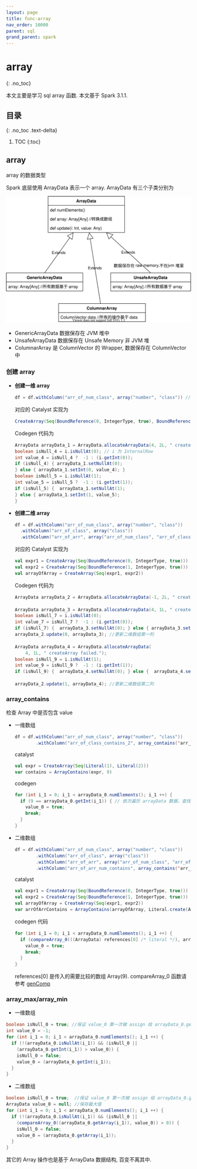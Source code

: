 ```yaml
---
layout: page
title: func-array
nav_order: 10000
parent: sql
grand_parent: spark
---
```


# array
{: .no_toc}

本文主要是学习 sql array 函数. 本文基于 Spark 3.1.1.

## 目录
{: .no_toc .text-delta}

1. TOC
{:toc}

## array

array 的数据类型

Spark 底层使用 ArrayData 表示一个 array. ArrayData 有三个子类分别为

![functions](/docs/spark/sql/functions/array/functions.svg)

- GenericArrayData 数据保存在 JVM 堆中
- UnsafeArrayData 数据保存在 Unsafe Memory 非 JVM 堆
- ColumnarArray 是 ColumnVector 的 Wrapper, 数据保存在 ColumnVector中

### 创建 array

- **创建一维 array**

  ``` scala
  df = df.withColumn("arr_of_num_class", array("number", "class")) //arr_of_num_class包含 number, class 列
  ```

  对应的 Catalyst 实现为

  ``` scala
  CreateArray(Seq(BoundReference(0, IntegerType, true), BoundReference(1, IntegerType, true)))
  ```

  Codegen 代码为

  ``` java
  ArrayData arrayData_1 = ArrayData.allocateArrayData(4, 2L, " createArray failed."); //生成 ArrayData
  boolean isNull_4 = i.isNullAt(0); // i 为 InternalRow
  int value_4 = isNull_4 ?  -1 : (i.getInt(0));
  if (isNull_4) { arrayData_1.setNullAt(0);
  } else { arrayData_1.setInt(0, value_4); }
  boolean isNull_5 = i.isNullAt(1);
  int value_5 = isNull_5 ?  -1 : (i.getInt(1));
  if (isNull_5) {  arrayData_1.setNullAt(1);
  } else { arrayData_1.setInt(1, value_5);
  }
  ```

- **创建二维 array**

  ``` scala
  df = df.withColumn("arr_of_num_class", array("number", "class"))
    .withColumn("arr_of_class", array("class"))
    .withColumn("arr_of_arr", array("arr_of_num_class", "arr_of_class")) //创建二维数组
  ```

  对应的 Catalyst 实现为

  ``` scala
  val expr1 = CreateArray(Seq(BoundReference(0, IntegerType, true)))
  val expr2 = CreateArray(Seq(BoundReference(1, IntegerType, true)))
  val arrayOfArray = CreateArray(Seq(expr1, expr2))
  ```

  Codegen 代码为

  ``` java
  ArrayData arrayData_2 = ArrayData.allocateArrayData(-1, 2L, " createArray failed.");// 二维数组

  ArrayData arrayData_3 = ArrayData.allocateArrayData(4, 1L, " createArray failed."); // InternalRow 第一列数据生成一维数组
  boolean isNull_7 = i.isNullAt(0);
  int value_7 = isNull_7 ?  -1 : (i.getInt(0));
  if (isNull_7) {  arrayData_3.setNullAt(0); } else { arrayData_3.setInt(0, value_7);  }
  arrayData_2.update(0, arrayData_3); //更新二维数组第一列

  ArrayData arrayData_4 = ArrayData.allocateArrayData(
      4, 1L, " createArray failed.");
  boolean isNull_9 = i.isNullAt(1);
  int value_9 = isNull_9 ?  -1 : (i.getInt(1));
  if (isNull_9) {  arrayData_4.setNullAt(0); } else {  arrayData_4.setInt(0, value_9);  }

  arrayData_2.update(1, arrayData_4); //更新二维数组第二列
  ```

### array_contains

检查 Array 中是否包含 value

- 一维数组

  ``` scala
  df = df.withColumn("arr_of_num_class", array("number", "class"))
          .withColumn("arr_of_class_contains_2", array_contains('arr_of_num_class, 2))
  ```

  catalyst

  ``` scala
  val expr = CreateArray(Seq(Literal(1), Literal(2)))
  var contains = ArrayContains(expr, 9)
  ```

  codegen

  ``` java
  for (int i_1 = 0; i_1 < arrayData_0.numElements(); i_1 ++) {
    if (9 == arrayData_0.getInt(i_1)) { // 依次遍历 arrayData 数据，查找是否有 1
      value_0 = true;
      break;
    }
  }
  ```

- 二维数组

  ``` scala
  df = df.withColumn("arr_of_num_class", array("number", "class"))
          .withColumn("arr_of_class", array("class"))
          .withColumn("arr_of_arr", array("arr_of_num_class", "arr_of_class"))
          .withColumn("arr_of_arr_num_contains", array_contains('arr_of_arr, Array(1001, 2)))
  ```

  catalyst

  ``` scala
  val expr1 = CreateArray(Seq(BoundReference(0, IntegerType, true)))
  val expr2 = CreateArray(Seq(BoundReference(1, IntegerType, true)))
  val arrayOfArray = CreateArray(Seq(expr1, expr2))
  var arrOfArrContains = ArrayContains(arrayOfArray, Literal.create(Array(9)))
  ```

  codegen 代码

  ``` java
  for (int i_1 = 0; i_1 < arrayData_0.numElements(); i_1 ++) {
    if (compareArray_0(((ArrayData) references[0] /* literal */), arrayData_0.getArray(i_1)) == 0) {
      value_0 = true;
      break;
    }
  }
  ```

  references[0] 是传入的需要比较的数组 Array(9). compareArray_0 函数请参考 [genComp](/docs/spark/sql/codegen/codegen-context/codegencontext2.html#gencomp)

### array_max/array_min

- 一维数组

``` java
boolean isNull_0 = true; //保证 value_0 第一次被 assign 给 arrayData_0.getInt(0)
int value_0 = -1;
for (int i_1 = 0; i_1 < arrayData_0.numElements(); i_1 ++) {
  if (!(arrayData_0.isNullAt(i_1)) && (isNull_0 ||
    (arrayData_0.getInt(i_1)) > value_0)) {
    isNull_0 = false;
    value_0 = (arrayData_0.getInt(i_1));
  }
}
```

- 二维数组

``` java
boolean isNull_0 = true;  //保证 value_0 第一次被 assign 给 arrayData_0.getInt(0)
ArrayData value_0 = null; //保存最大值
for (int i_1 = 0; i_1 < arrayData_0.numElements(); i_1 ++) {
  if (!(arrayData_0.isNullAt(i_1)) && (isNull_0 ||
    (compareArray_0((arrayData_0.getArray(i_1)), value_0)) > 0)) {
    isNull_0 = false;
    value_0 = (arrayData_0.getArray(i_1)); 
  }
}
```

其它的 Array 操作也是基于 ArrayData 数据结构, 百变不离其中.
